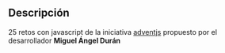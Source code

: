 ## Descripción

25 retos con javascript de la iniciativa [adventjs](https://adventjs.dev) propuesto por el desarrollador **Miguel Ángel Durán**
